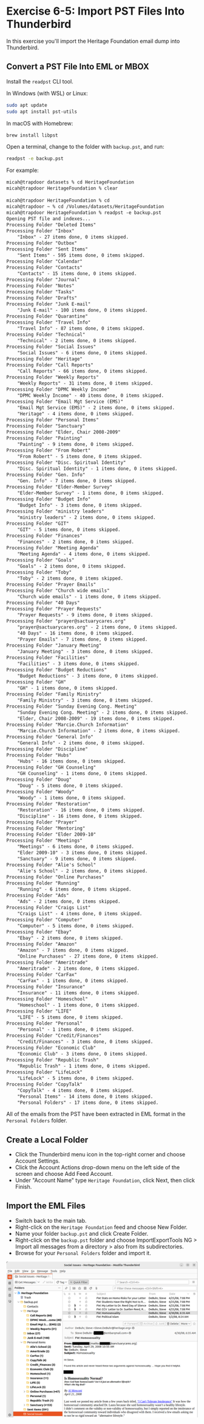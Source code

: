 # Exercise 6-5: Import PST Files Into Thunderbird

In this exercise you'll import the Heritage Foundation email dump into Thunderbird.

## Convert a PST File Into EML or MBOX

Install the `readpst` CLI tool.

In Windows (with WSL) or Linux:

```sh
sudo apt update
sudo apt install pst-utils
```

In macOS with Homebrew:

```sh
brew install libpst
```

Open a terminal, change to the folder with `backup.pst`, and run:

```sh
readpst -e backup.pst
```

For example:

```
micah@trapdoor datasets % cd HeritageFoundation 
micah@trapdoor HeritageFoundation % clear

micah@trapdoor HeritageFoundation % cd 
micah@trapdoor ~ % cd /Volumes/datasets/HeritageFoundation 
micah@trapdoor HeritageFoundation % readpst -e backup.pst 
Opening PST file and indexes...
Processing Folder "Deleted Items"
Processing Folder "Inbox"
	"Inbox" - 27 items done, 0 items skipped.
Processing Folder "Outbox"
Processing Folder "Sent Items"
	"Sent Items" - 595 items done, 0 items skipped.
Processing Folder "Calendar"
Processing Folder "Contacts"
	"Contacts" - 15 items done, 0 items skipped.
Processing Folder "Journal"
Processing Folder "Notes"
Processing Folder "Tasks"
Processing Folder "Drafts"
Processing Folder "Junk E-mail"
	"Junk E-mail" - 100 items done, 0 items skipped.
Processing Folder "Quarantine"
Processing Folder "Travel Info"
	"Travel Info" - 87 items done, 0 items skipped.
Processing Folder "Technical"
	"Technical" - 2 items done, 0 items skipped.
Processing Folder "Social Issues"
	"Social Issues" - 6 items done, 0 items skipped.
Processing Folder "Heritage"
Processing Folder "Call Reports"
	"Call Reports" - 66 items done, 0 items skipped.
Processing Folder "Weekly Reports"
	"Weekly Reports" - 31 items done, 0 items skipped.
Processing Folder "DPMC Weekly Income"
	"DPMC Weekly Income" - 40 items done, 0 items skipped.
Processing Folder "Email Mgt Service (EMS)"
	"Email Mgt Service (EMS)" - 2 items done, 0 items skipped.
	"Heritage" - 4 items done, 0 items skipped.
Processing Folder "Personal Items"
Processing Folder "Sanctuary"
Processing Folder "Elder, Chair 2008-2009"
Processing Folder "Painting"
	"Painting" - 9 items done, 0 items skipped.
Processing Folder "From Robert"
	"From Robert" - 5 items done, 0 items skipped.
Processing Folder "Disc. Spiritual Identity"
	"Disc. Spiritual Identity" - 1 items done, 0 items skipped.
Processing Folder "Gen. Info"
	"Gen. Info" - 7 items done, 0 items skipped.
Processing Folder "Elder-Member Survey"
	"Elder-Member Survey" - 1 items done, 0 items skipped.
Processing Folder "Budget Info"
	"Budget Info" - 3 items done, 0 items skipped.
Processing Folder "ministry leaders"
	"ministry leaders" - 2 items done, 0 items skipped.
Processing Folder "GIT"
	"GIT" - 5 items done, 0 items skipped.
Processing Folder "Finances"
	"Finances" - 2 items done, 0 items skipped.
Processing Folder "Meeting Agenda"
	"Meeting Agenda" - 4 items done, 0 items skipped.
Processing Folder "Goals"
	"Goals" - 2 items done, 0 items skipped.
Processing Folder "Toby"
	"Toby" - 2 items done, 0 items skipped.
Processing Folder "Prayer Emails"
Processing Folder "Church wide emails"
	"Church wide emails" - 1 items done, 0 items skipped.
Processing Folder "40 Days"
Processing Folder "Prayer Requests"
	"Prayer Requests" - 9 items done, 0 items skipped.
Processing Folder "prayer@sactuarycares.org"
	"prayer@sactuarycares.org" - 2 items done, 0 items skipped.
	"40 Days" - 16 items done, 0 items skipped.
	"Prayer Emails" - 7 items done, 0 items skipped.
Processing Folder "January Meeting"
	"January Meeting" - 3 items done, 0 items skipped.
Processing Folder "Facilities"
	"Facilities" - 3 items done, 0 items skipped.
Processing Folder "Budget Reductions"
	"Budget Reductions" - 3 items done, 0 items skipped.
Processing Folder "GH"
	"GH" - 1 items done, 0 items skipped.
Processing Folder "Family Ministry"
	"Family Ministry" - 3 items done, 0 items skipped.
Processing Folder "Sunday Evening Cong. Meeting"
	"Sunday Evening Cong. Meeting" - 2 items done, 0 items skipped.
	"Elder, Chair 2008-2009" - 19 items done, 0 items skipped.
Processing Folder "Marcie.Church Information"
	"Marcie.Church Information" - 2 items done, 0 items skipped.
Processing Folder "General Info"
	"General Info" - 2 items done, 0 items skipped.
Processing Folder "Discipline"
Processing Folder "Hubs"
	"Hubs" - 16 items done, 0 items skipped.
Processing Folder "GH Counseling"
	"GH Counseling" - 1 items done, 0 items skipped.
Processing Folder "Doug"
	"Doug" - 5 items done, 0 items skipped.
Processing Folder "Woody"
	"Woody" - 1 items done, 0 items skipped.
Processing Folder "Restoration"
	"Restoration" - 16 items done, 0 items skipped.
	"Discipline" - 16 items done, 0 items skipped.
Processing Folder "Prayer"
Processing Folder "Mentoring"
Processing Folder "Elder 2009-10"
Processing Folder "Meetings"
	"Meetings" - 6 items done, 0 items skipped.
	"Elder 2009-10" - 3 items done, 0 items skipped.
	"Sanctuary" - 9 items done, 0 items skipped.
Processing Folder "Alie's School"
	"Alie's School" - 2 items done, 0 items skipped.
Processing Folder "Online Purchases"
Processing Folder "Running"
	"Running" - 6 items done, 0 items skipped.
Processing Folder "Ads"
	"Ads" - 2 items done, 0 items skipped.
Processing Folder "Craigs List"
	"Craigs List" - 4 items done, 0 items skipped.
Processing Folder "Computer"
	"Computer" - 5 items done, 0 items skipped.
Processing Folder "Ebay"
	"Ebay" - 2 items done, 0 items skipped.
Processing Folder "Amazon"
	"Amazon" - 7 items done, 0 items skipped.
	"Online Purchases" - 27 items done, 0 items skipped.
Processing Folder "Ameritrade"
	"Ameritrade" - 2 items done, 0 items skipped.
Processing Folder "CarFax"
	"CarFax" - 1 items done, 0 items skipped.
Processing Folder "Insurance"
	"Insurance" - 11 items done, 0 items skipped.
Processing Folder "Homeschool"
	"Homeschool" - 1 items done, 0 items skipped.
Processing Folder "LIFE"
	"LIFE" - 5 items done, 0 items skipped.
Processing Folder "Personal"
	"Personal" - 1 items done, 0 items skipped.
Processing Folder "Credit/Finances"
	"Credit/Finances" - 3 items done, 0 items skipped.
Processing Folder "Economic Club"
	"Economic Club" - 3 items done, 0 items skipped.
Processing Folder "Republic Trash"
	"Republic Trash" - 1 items done, 0 items skipped.
Processing Folder "LifeLock"
	"LifeLock" - 5 items done, 0 items skipped.
Processing Folder "CopyTalk"
	"CopyTalk" - 4 items done, 0 items skipped.
	"Personal Items" - 14 items done, 0 items skipped.
	"Personal Folders" - 17 items done, 0 items skipped.
```

All of the emails from the PST have been extracted in EML format in the `Personal Folders` folder.

## Create a Local Folder

- Click the Thunderbird menu icon in the top-right corner and choose Account Settings.
- Click the Account Actions drop-down menu on the left side of the screen and choose Add Feed Account.
- Under "Account Name" type `Heritage Foundation`, click Next, then click Finish.

## Import the EML Files

- Switch back to the main tab.
- Right-click on the `Heritage Foundation` feed and choose New Folder.
- Name your folder `backup.pst` and click Create Folder.
- Right-click on the `backup.pst` folder and choose ImportExportTools NG > Import all messages from a directory > also from its subdirectories.
- Browse for your `Personal Folders` folder and import it.

![Heritage Foundation email in Thunderbird](./exercise-6-5.png)